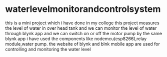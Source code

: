 # waterlevelmonitorandcontrolsystem
this is a mini project which i have done in my college
this project measures the level of water in over head tank and we can monitor the level of water through blynk app
and we can switch on or off the motor pump by the same blynk app
i have used the components like nodemcu(esp8266),relay module,water pump.
the website of blynk and blnk mobile app are used for controlling and monitoring the water level
